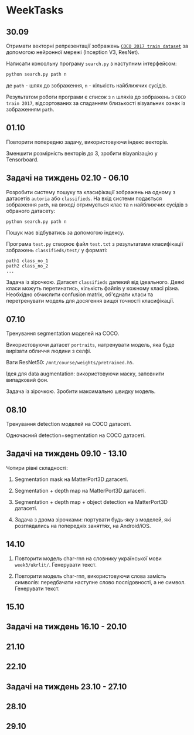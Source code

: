 # WeekTasks

## 30.09

Отримати векторні репрезентації зображень 
[`COCO 2017 train dataset`](http://images.cocodataset.org/zips/train2017.zip)
за допомогою нейронної мережі (Inception V3, ResNet). 

Написати консольну програму `search.py` з наступним інтерфейсом:
```bash
python search.py path n
```
де `path` - шлях до зображення, `n` - кількість найближчих сусідів.

Результатом роботи програми є список з `n` шляхів до зображень з `COCO train 2017`, 
відсортованих за спаданням близькості візуальних ознак із зображенням `path`.

## 01.10

Повторити попередню задачу, використовуючи індекс векторів.

Зменшити розмірність векторів до 3, зробити візуалізацію у Tensorboard.

## Задачі на тиждень 02.10 - 06.10

Розробити систему пошуку та класифікації зображень на одному з датасетів `autoria` або
`classifieds`. На вхід системи подається зображення `path`, на виході отримується
клас та `n` найближчих сусідів з обраного датасету:

```bash
python search.py path n
```
Пошук має відбуватись за допомогою індексу.

Програма `test.py` створює файл `test.txt` з результатами класифікації зображень 
`classifieds/test/` у форматі:
```text
path1 class_no_1
path2 class_no_2
...
```

Задача із зірочкою. Датасет `classifieds` далекий від ідеального. 
Деякі класи можуть перетинатись, кількість файлів у кожному класі різна.
Необхідно обчислити confusion matrix, об'єднати класи та перетренувати модель для 
досягення вищої точності класифікації.

## 07.10

Тренування segmentation моделей на COCO.

Використовуючи датасет `portraits`, натренувати модель, яка буде вирізати обличчя людини з 
селфі. 

Ваги ResNet50: `/mnt/course/weights/pretrained.h5`.

Ідея для data augmentation: використовуючи маску,
заповнити випадковий фон.

Задача із зірочкою. Зробити максимально швидку модель.

## 08.10

Тренування detection моделей на COCO датасеті.

Одночасний detection+segmentation на COCO датасеті.

## Задачі на тиждень 09.10 - 13.10

Чотири рівні складності:

1. Segmentation mask на MatterPort3D датасеті.

2. Segmentation + depth map на MatterPort3D датасеті.

3. Segmentation + depth map + object detection на MatterPort3D датасеті.

4. Задача з двома зірочками: портувати будь-яку з моделей, які розглядались на попередніх заняттях, на Android/iOS.

## 14.10

1. Повторити модель char-rnn на словнику української мови `week3/ukrlit/`.
Генерувати текст.

2. Повторити модель char-rnn, використовуючи слова замість символів: передбачати
наступне слово послідовності, а не символ. Генерувати текст.

## 15.10

## Задачі на тиждень 16.10 - 20.10

## 21.10

## 22.10

## Задачі на тиждень 23.10 - 27.10

## 28.10

## 29.10